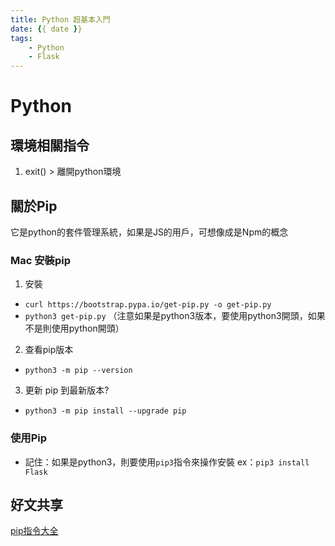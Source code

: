 ```yaml
---
title: Python 超基本入門
date: {{ date }}
tags: 
    - Python
    - Flask
---
```

# Python
## 環境相關指令
1. exit() > 離開python環境

## 關於Pip
它是python的套件管理系統，如果是JS的用戶，可想像成是Npm的概念
### Mac 安裝pip
1. 安裝
* `curl https://bootstrap.pypa.io/get-pip.py -o get-pip.py`
* `python3 get-pip.py` 
（注意如果是python3版本，要使用python3開頭，如果不是則使用python開頭）
2. 查看pip版本
* `python3 -m pip --version`
3. 更新 pip 到最新版本?
* `python3 -m pip install --upgrade pip`

### 使用Pip
* 記住：如果是python3，則要使用`pip3`指令來操作安裝
ex：`pip3 install Flask`

## 好文共享
[pip指令大全](https://www.maxlist.xyz/2019/07/13/pip-install-python/)
